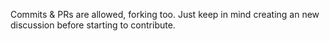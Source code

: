 Commits & PRs are allowed, forking too. Just keep in mind creating an new discussion before starting to contribute.
